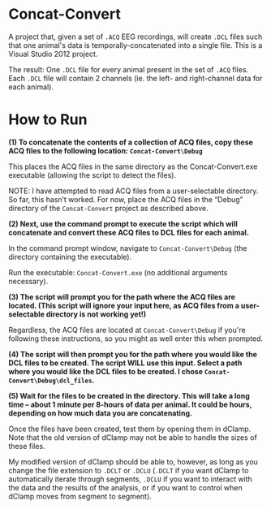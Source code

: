 # Concat-Convert

A project that, given a set of `.ACQ` EEG recordings, will create `.DCL` files such that one animal's data is temporally-concatenated into a single file. This is a Visual Studio 2012 project.

The result: One `.DCL` file for every animal present in the set of `.ACQ` files. Each `.DCL` file will contain 2 channels (ie. the left- and right-channel data for each animal). 

# How to Run

**(1) To concatenate the contents of a collection of ACQ files, copy these ACQ files to the following location: `Concat-Convert\Debug`**

This places the ACQ files in the same directory as the Concat-Convert.exe executable (allowing the script to detect the files). 

NOTE: I have attempted to read ACQ files from a user-selectable directory. So far, this hasn’t worked. For now, place the ACQ files in the “Debug” directory of the `Concat-Convert` project as described above. 

**(2) Next, use the command prompt to execute the script which will concatenate and convert these ACQ files to DCL files for each animal.** 

In the command prompt window, navigate to `Concat-Convert\Debug` (the directory containing the executable). 

Run the executable: `Concat-Convert.exe` (no additional arguments necessary). 

**(3) The script will prompt you for the path where the ACQ files are located. (This script will ignore your input here, as ACQ files from a user-selectable directory is not working yet!)**

Regardless, the ACQ files are located at `Concat-Convert\Debug` if you're following these instructions, so you might as well enter this when prompted.

**(4) The script will then prompt you for the path where you would like the DCL files to be created. The script WILL use this input. Select a path where you would like the DCL files to be created. I chose `Concat-Convert\Debug\dcl_files`.**

**(5) Wait for the files to be created in the directory. This will take a long time – about 1 minute per 8-hours of data per animal. It could be hours, depending on how much data you are concatenating.**

Once the files have been created, test them by opening them in dClamp. Note that the old version of dClamp may not be able to handle the sizes of these files. 

My modified version of dClamp should be able to, however, as long as you change the file extension to `.DCLT` or `.DCLU` (`.DCLT` if you want dClamp to automatically iterate through segments, `.DCLU` if you want to interact with the data and the results of the analysis, or if you want to control when dClamp moves from segment to segment). 
